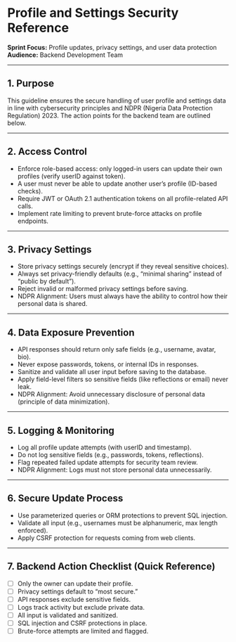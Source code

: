 # Profile and Settings Security Reference  

**Sprint Focus:** Profile updates, privacy settings, and user data protection  
**Audience:** Backend Development Team  

---

## 1. Purpose  
This guideline ensures the secure handling of user profile and settings data in line with cybersecurity principles and NDPR (Nigeria Data Protection Regulation) 2023. The action points for the backend team are outlined below.  

---

## 2. Access Control  
- Enforce role-based access: only logged-in users can update their own profiles (verify userID against token).  
- A user must never be able to update another user’s profile (ID-based checks).  
- Require JWT or OAuth 2.1 authentication tokens on all profile-related API calls.  
- Implement rate limiting to prevent brute-force attacks on profile endpoints.  

---

## 3. Privacy Settings  
- Store privacy settings securely (encrypt if they reveal sensitive choices).  
- Always set privacy-friendly defaults (e.g., “minimal sharing” instead of “public by default”).  
- Reject invalid or malformed privacy settings before saving.  
- NDPR Alignment: Users must always have the ability to control how their personal data is shared.  

---

## 4. Data Exposure Prevention  
- API responses should return only safe fields (e.g., username, avatar, bio).  
- Never expose passwords, tokens, or internal IDs in responses.  
- Sanitize and validate all user input before saving to the database.  
- Apply field-level filters so sensitive fields (like reflections or email) never leak.  
- NDPR Alignment: Avoid unnecessary disclosure of personal data (principle of data minimization).  

---

## 5. Logging & Monitoring  
- Log all profile update attempts (with userID and timestamp).  
- Do not log sensitive fields (e.g., passwords, tokens, reflections).  
- Flag repeated failed update attempts for security team review.  
- NDPR Alignment: Logs must not store personal data unnecessarily.  

---

## 6. Secure Update Process  
- Use parameterized queries or ORM protections to prevent SQL injection.  
- Validate all input (e.g., usernames must be alphanumeric, max length enforced).  
- Apply CSRF protection for requests coming from web clients.  

---

## 7. Backend Action Checklist (Quick Reference)  
- [ ] Only the owner can update their profile.  
- [ ] Privacy settings default to “most secure.”  
- [ ] API responses exclude sensitive fields.  
- [ ] Logs track activity but exclude private data.  
- [ ] All input is validated and sanitized.  
- [ ] SQL injection and CSRF protections in place.  
- [ ] Brute-force attempts are limited and flagged.  